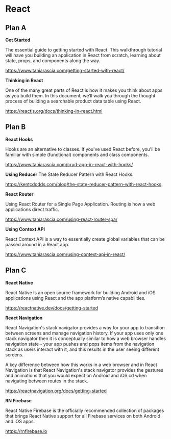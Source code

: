 # React
## Plan A
**Get Started**

The essential guide to getting started with React. This walkthrough tutorial will have you building an application in React from scratch, learning about state, props, and components along the way. 

https://www.taniarascia.com/getting-started-with-react/

**Thinking in React**

One of the many great parts of React is how it makes you think about apps as you build them. In this document, we’ll walk you through the thought process of building a searchable product data table using React.

https://reactjs.org/docs/thinking-in-react.html

## Plan B
**React Hooks**

Hooks are an alternative to classes. If you've used React before, you'll be familiar with simple (functional) components and class components.

https://www.taniarascia.com/crud-app-in-react-with-hooks/

**Using Reducer**
The State Reducer Pattern with React Hooks.

https://kentcdodds.com/blog/the-state-reducer-pattern-with-react-hooks

**React Router**

Using React Router for a Single Page Application. Routing is how a web applications direct traffic.

https://www.taniarascia.com/using-react-router-spa/

**Using Context API**

React Context API is a way to essentially create global variables that can be passed around in a React app.

https://www.taniarascia.com/using-context-api-in-react/

## Plan C

**React Native**

React Native is an open source framework for building Android and iOS applications using React and the app platform’s native capabilities.

https://reactnative.dev/docs/getting-started

**React Navigation**

React Navigation's stack navigator provides a way for your app to transition between screens and manage navigation history. If your app uses only one stack navigator then it is conceptually similar to how a web browser handles navigation state - your app pushes and pops items from the navigation stack as users interact with it, and this results in the user seeing different screens.

A key difference between how this works in a web browser and in React Navigation is that React Navigation's stack navigator provides the gestures and animations that you would expect on Android and iOS cd when navigating between routes in the stack.

https://reactnavigation.org/docs/getting-started

**RN Firebase**

React Native Firebase is the officially recommended collection of packages that brings React Native support for all Firebase services on both Android and iOS apps.

https://rnfirebase.io

